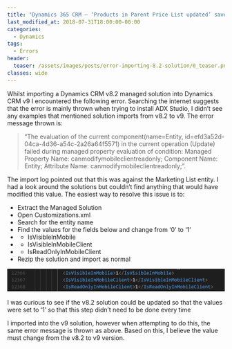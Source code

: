 ```yaml
---
title: "Dynamics 365 CRM – ‘Products in Parent Price List updated’ saved query missing"
last_modified_at: 2018-07-31T18:00:00-00:00
categories:
  - Dynamics
tags:
  - Errors
header:
  teaser: /assets/images/posts/error-importing-8.2-solution/0_teaser.png
classes: wide
---
```


Whilst importing a Dynamics CRM v8.2 managed solution into Dynamics CRM v9 I encountered the following error. Searching the internet suggests that the error is mainly thrown when trying to install ADX Studio, I didn’t see any examples that mentioned solution imports from v8.2 to v9. The error message thrown is:

>“The evaluation of the current component(name=Entity, id=efd3a52d-04ca-4d36-a54c-2a26a64f5571) in the current operation (Update) failed during managed property evaluation of condition: Managed Property Name: canmodifymobileclientreadonly; Component Name: Entity; Attribute Name: canmodifymobileclientreadonly;”.

The import log pointed out that this was against the Marketing List entity. I had a look around the solutions but couldn’t find anything that would have modified this value. The easiest way to resolve this issue is to:

* Extract the Managed Solution
* Open Customizations.xml
* Search for the entity name
* Find the values for the fields below and change from ‘0’ to ‘1’
* * IsVisibleInMobile
* * IsVisibleInMobileClient
* * IsReadOnlyInMobileClient
* Rezip the solution and import as normal

![XML to Modify](/assets/images/posts/error-importing-8.2-solution/0_teaser.png)

I was curious to see if the v8.2 solution could be updated so that the values were set to ‘1’ so that this step didn’t need to be done every time 

I imported into the v9 solution, however when attempting to do this, the same error message is thrown as above. Based on this, I believe the value must change from the v8.2 to v9 version.